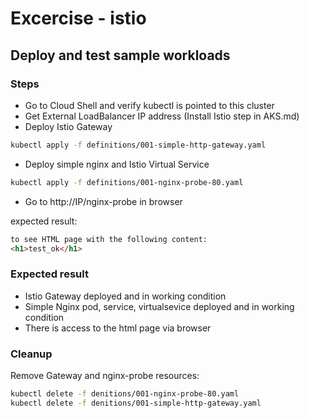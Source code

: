 # Excercise - istio

## Deploy and test sample workloads

### Steps

- Go to Cloud Shell and verify kubectl is pointed to this cluster
- Get External LoadBalancer IP address (Install Istio step in AKS.md)
- Deploy Istio Gateway

```bash
kubectl apply -f definitions/001-simple-http-gateway.yaml
```

- Deploy simple nginx and Istio Virtual Service

```bash
kubectl apply -f definitions/001-nginx-probe-80.yaml
```

- Go to http://IP/nginx-probe in browser

expected result:

```html
to see HTML page with the following content:
<h1>test_ok</h1>
```

### Expected result

- Istio Gateway deployed and in working condition
- Simple Nginx pod, service, virtualsevice deployed and in working condition
- There is access to the html page via browser

### Cleanup

Remove Gateway and nginx-probe resources:

```bash
kubectl delete -f denitions/001-nginx-probe-80.yaml
kubectl delete -f denitions/001-simple-http-gateway.yaml
```
